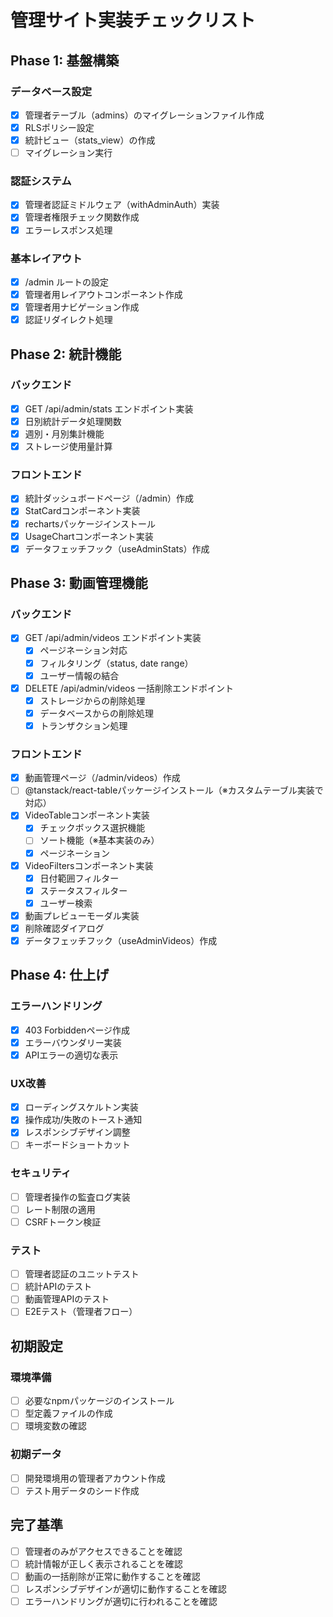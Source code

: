 # 管理サイト実装チェックリスト

## Phase 1: 基盤構築

### データベース設定
- [x] 管理者テーブル（admins）のマイグレーションファイル作成
- [x] RLSポリシー設定
- [x] 統計ビュー（stats_view）の作成
- [ ] マイグレーション実行

### 認証システム
- [x] 管理者認証ミドルウェア（withAdminAuth）実装
- [x] 管理者権限チェック関数作成
- [x] エラーレスポンス処理

### 基本レイアウト
- [x] /admin ルートの設定
- [x] 管理者用レイアウトコンポーネント作成
- [x] 管理者用ナビゲーション作成
- [x] 認証リダイレクト処理

## Phase 2: 統計機能

### バックエンド
- [x] GET /api/admin/stats エンドポイント実装
- [x] 日別統計データ処理関数
- [x] 週別・月別集計機能
- [x] ストレージ使用量計算

### フロントエンド
- [x] 統計ダッシュボードページ（/admin）作成
- [x] StatCardコンポーネント実装
- [x] rechartsパッケージインストール
- [x] UsageChartコンポーネント実装
- [x] データフェッチフック（useAdminStats）作成

## Phase 3: 動画管理機能

### バックエンド
- [x] GET /api/admin/videos エンドポイント実装
  - [x] ページネーション対応
  - [x] フィルタリング（status, date range）
  - [x] ユーザー情報の結合
- [x] DELETE /api/admin/videos 一括削除エンドポイント
  - [x] ストレージからの削除処理
  - [x] データベースからの削除処理
  - [x] トランザクション処理

### フロントエンド
- [x] 動画管理ページ（/admin/videos）作成
- [ ] @tanstack/react-tableパッケージインストール（※カスタムテーブル実装で対応）
- [x] VideoTableコンポーネント実装
  - [x] チェックボックス選択機能
  - [ ] ソート機能（※基本実装のみ）
  - [x] ページネーション
- [x] VideoFiltersコンポーネント実装
  - [x] 日付範囲フィルター
  - [x] ステータスフィルター
  - [x] ユーザー検索
- [x] 動画プレビューモーダル実装
- [x] 削除確認ダイアログ
- [x] データフェッチフック（useAdminVideos）作成

## Phase 4: 仕上げ

### エラーハンドリング
- [x] 403 Forbiddenページ作成
- [x] エラーバウンダリー実装
- [x] APIエラーの適切な表示

### UX改善
- [x] ローディングスケルトン実装
- [x] 操作成功/失敗のトースト通知
- [x] レスポンシブデザイン調整
- [ ] キーボードショートカット

### セキュリティ
- [ ] 管理者操作の監査ログ実装
- [ ] レート制限の適用
- [ ] CSRFトークン検証

### テスト
- [ ] 管理者認証のユニットテスト
- [ ] 統計APIのテスト
- [ ] 動画管理APIのテスト
- [ ] E2Eテスト（管理者フロー）

## 初期設定

### 環境準備
- [ ] 必要なnpmパッケージのインストール
- [ ] 型定義ファイルの作成
- [ ] 環境変数の確認

### 初期データ
- [ ] 開発環境用の管理者アカウント作成
- [ ] テスト用データのシード作成

## 完了基準

- [ ] 管理者のみがアクセスできることを確認
- [ ] 統計情報が正しく表示されることを確認
- [ ] 動画の一括削除が正常に動作することを確認
- [ ] レスポンシブデザインが適切に動作することを確認
- [ ] エラーハンドリングが適切に行われることを確認